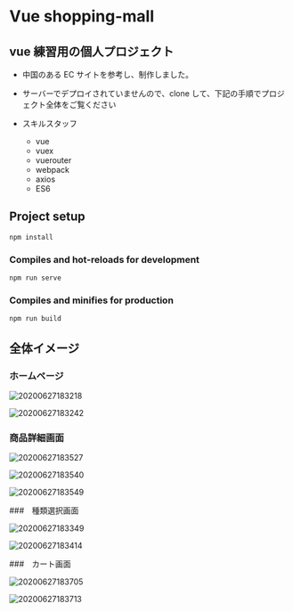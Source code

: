 # Vue shopping-mall

## vue 練習用の個人プロジェクト

-   中国のある EC サイトを参考し、制作しました。
-   サーバーでデプロイされていませんので、clone して、下記の手順でプロジェクト全体をご覧ください
-   スキルスタッフ

    -   vue
    -   vuex
    -   vuerouter
    -   webpack
    -   axios
    -   ES6

## Project setup

```
npm install
```

### Compiles and hot-reloads for development

```
npm run serve
```

### Compiles and minifies for production

```
npm run build
```

## 全体イメージ

### ホームページ

![20200627183218](https://raw.githubusercontent.com/kakigakki/picBed/master/imgs/20200627183218.png)

![20200627183242](https://raw.githubusercontent.com/kakigakki/picBed/master/imgs/20200627183242.png)

### 商品詳細画面

![20200627183527](https://raw.githubusercontent.com/kakigakki/picBed/master/imgs/20200627183527.png)

![20200627183540](https://raw.githubusercontent.com/kakigakki/picBed/master/imgs/20200627183540.png)

![20200627183549](https://raw.githubusercontent.com/kakigakki/picBed/master/imgs/20200627183549.png)

###　種類選択画面

![20200627183349](https://raw.githubusercontent.com/kakigakki/picBed/master/imgs/20200627183349.png)

![20200627183414](https://raw.githubusercontent.com/kakigakki/picBed/master/imgs/20200627183414.png)

###　カート画面

![20200627183705](https://raw.githubusercontent.com/kakigakki/picBed/master/imgs/20200627183705.png)

![20200627183713](https://raw.githubusercontent.com/kakigakki/picBed/master/imgs/20200627183713.png)
